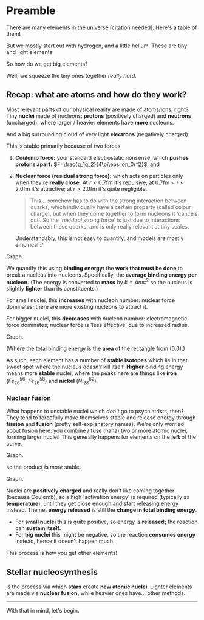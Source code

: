 # Preamble

There are many elements in the universe [citation needed]. Here's a table of them!

But we mostly start out with hydrogen, and a little helium. These are tiny and light elements.

So how do we get big elements?

Well, we squeeze the tiny ones together *really hard.*

## Recap: what are atoms and how do they work?

Most relevant parts of our physical reality are made of atoms/ions, right? Tiny **nuclei** made of nucleons: **protons** (positively charged) and **neutrons** (uncharged), where larger / heavier elements have **more** nucleons.

And a big surrounding cloud of very light **electrons** (negatively charged). 

This is stable primarily because of two forces:

1. **Coulomb force:** your standard electrostatic nonsense, which **pushes protons apart:** $F=\frac{q_1q_2}{4\pi\epsilon_0r^2}$, and

2. **Nuclear force (residual strong force):** which acts on particles only when they're **really close.** At $r<0.7\text{fm}$ it's repulsive; at $0.7\text{fm}<r<2.0\text{fm}$ it's attractive; at $r>2.0\text{fm}$ it's quite negligible.

   > This… somehow has to do with the strong interaction between quarks, which individually have a certain property (called colour charge), but when they come together to form nucleons it 'cancels out'. So the '*residual* strong force' is just due to interactions between these quarks, and is only really relevant at tiny scales.

   Understandably, this is not easy to quantify, and models are mostly empirical :/

Graph.

We quantify this using **binding energy:** the **work that must be done** to break a nucleus into nucleons. Specifically, the **average binding energy per nucleon.** (The energy is converted to **mass** by $E=\Delta mc^2$ so the nucleus is slightly **lighter** than its constituents.)

For small nuclei, this **increases** with nucleon number: nuclear force dominates; there are more existing nucleons to attract it.

For bigger nuclei, this **decreases** with nucleon number: electromagnetic force dominates; nuclear force is 'less effective' due to increased radius.

Graph.

(Where the total binding energy is the **area** of the rectangle from (0,0).)

As such, each element has a number of **stable isotopes** which lie in that sweet spot where the nucleus *doesn't* kill itself. **Higher** binding energy means more **stable** nuclei, where the peaks here are things like **iron** ($Fe^{56}_{26},~Fe^{58}_{26}$) and **nickel** ($Ni^{62}_{28}$).

### Nuclear fusion

What happens to unstable nuclei which *don't* go to psychiatrists, then? They tend to forcefully make themselves stable and release energy through **fission** and **fusion** (pretty self-explanatory names). We're only worried about fusion here: you combine / fuse (haha) two or more atomic nuclei, forming larger nuclei! This generally happens for elements on the **left** of the curve,

Graph.

so the product is *more* stable.

Graph.

Nuclei are **positively charged** and really don't like coming together (because Coulomb), so a high 'activation energy' is required (typically as **temperature**), until they get close enough and start releasing energy instead. The net **energy released** is still the **change in total binding energy**.

- For **small nuclei** this is quite positive, so energy is **released;** the reaction can **sustain itself.**
- For **big nuclei** this might be negative, so the reaction **consumes energy** instead, hence it doesn't happen much.

This process is how you get other elements!

## Stellar nucleosynthesis

is the process via which **stars** create **new atomic nuclei**. Lighter elements are made via **nuclear fusion,** while heavier ones have… other methods.

---

With that in mind, let's begin.
